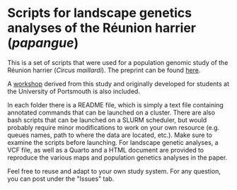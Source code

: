 # Scripts for landscape genetics analyses of the Réunion harrier (_papangue_)

This is a set of scripts that were used for a population genomic study of the Réunion harrier (_Circus maillardi_). The preprint can be found [here](https://www.authorea.com/doi/full/10.22541/au.166011136.60432214).

A [workshop](https://github.com/YannBourgeois/Scripts_harrier/tree/main/Workshop_Popgen_harrier) derived from this study and originally developed for students at the University of Portsmouth is also included.

In each folder there is a README file, which is simply a text file containing annotated commands that can be launched on a cluster. There are also bash scripts that can be launched on a SLURM scheduler, but would probably require minor modifications to work on your own resource (e.g. queues names, path to where the data are located, etc.). Make sure to examine the scripts before launching. For landscape genetic analyses, a VCF file, as well as a Quarto and a HTML document are provided to reproduce the various maps and population genetics analyses in the paper.

Feel free to reuse and adapt to your own study system. For any question, you can post under the "Issues" tab.

